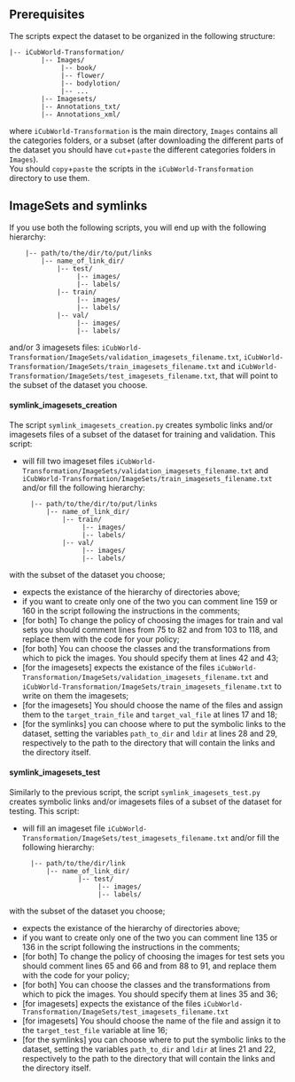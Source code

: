 ## Prerequisites
The scripts expect the dataset to be organized in the following structure:

    |-- iCubWorld-Transformation/
            |-- Images/
                 |-- book/
                 |-- flower/
                 |-- bodylotion/
                 |-- ...
            |-- Imagesets/
            |-- Annotations_txt/
            |-- Annotations_xml/

where `iCubWorld-Transformation` is the main directory, `Images` contains all the categories folders, or a subset (after downloading the different parts of the dataset you should have `cut`+`paste` the different categories folders in `Images`).  
You should `copy`+`paste` the scripts in the `iCubWorld-Transformation` directory to use them.

## ImageSets and symlinks
If you use both the following scripts, you will end up with the following hierarchy:

        |-- path/to/the/dir/to/put/links
            |-- name_of_link_dir/
                |-- test/
                     |-- images/
                     |-- labels/
                |-- train/
                     |-- images/
                     |-- labels/
                |-- val/
                     |-- images/
                     |-- labels/

and/or 3 imagesets files: `iCubWorld-Transformation/ImageSets/validation_imagesets_filename.txt`,  `iCubWorld-Transformation/ImageSets/train_imagesets_filename.txt` and `iCubWorld-Transformation/ImageSets/test_imagesets_filename.txt`, that will point to the subset of the dataset you choose.

#### symlink_imagesets_creation
The script `symlink_imagesets_creation.py` creates symbolic links and/or imagesets files of a subset of the dataset for training and validation. This script:
- will fill two imageset files `iCubWorld-Transformation/ImageSets/validation_imagesets_filename.txt` and `iCubWorld-Transformation/ImageSets/train_imagesets_filename.txt` and/or fill the following hierarchy:

        |-- path/to/the/dir/to/put/links
            |-- name_of_link_dir/
                |-- train/
                     |-- images/
                     |-- labels/
                |-- val/
                     |-- images/
                     |-- labels/

with the subset of the dataset you choose;
- expects the existance of the hierarchy of directories above;
- if you want to create only one of the two you can comment line 159 or 160 in the script following the instructions in the comments;
- [for both] To change the policy of choosing the images for train and val sets you should comment lines from 75 to 82 and from 103 to 118, and replace them with the code for your policy;
- [for both] You can choose the classes and the transformations from which to pick the images. You should specify them at lines 42 and 43;
- [for the imagesets] expects the existance of the files  `iCubWorld-Transformation/ImageSets/validation_imagesets_filename.txt` and `iCubWorld-Transformation/ImageSets/train_imagesets_filename.txt` to write on them the imagesets;
- [for the imagesets] You should choose the name of the files and assign them to the `target_train_file` and `target_val_file` at lines 17 and 18;
- [for the symlinks] you can choose where to put the symbolic links to the dataset, setting the variables `path_to_dir` and `ldir` at lines 28 and 29, respectively to the path to the directory that will contain the links and the directory itself.

#### symlink_imagesets_test
Similarly to the previous script, the script `symlink_imagesets_test.py` creates symbolic links and/or imagesets files of a subset of the dataset for testing. This script:
- will fill an imageset file `iCubWorld-Transformation/ImageSets/test_imagesets_filename.txt` and/or fill the following hierarchy:

        |-- path/to/the/dir/link
            |-- name_of_link_dir/
                    |-- test/
                         |-- images/
                         |-- labels/

with the subset of the dataset you choose;
- expects the existance of the hierarchy of directories above;
- if you want to create only one of the two you can comment line 135 or 136 in the script following the instructions in the comments;
- [for both] To change the policy of choosing the images for test sets you should comment lines 65 and 66 and from 88 to 91, and replace them with the code for your policy;
- [for both] You can choose the classes and the transformations from which to pick the images. You should specify them at lines 35 and 36;
- [for imagesets] expects the existance of the files `iCubWorld-Transformation/ImageSets/test_imagesets_filename.txt`
- [for imagesets] You should choose the name of the file and assign it to the `target_test_file` variable at line 16;
- [for the symlinks] you can choose where to put the symbolic links to the dataset, setting the variables `path_to_dir` and `ldir` at lines 21 and 22, respectively to the path to the directory that will contain the links and the directory itself.
